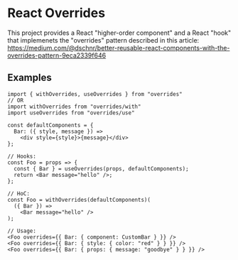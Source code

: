 # React Overrides

This project provides a React "higher-order component" and a React "hook" that implemenets the "overrides" pattern described in this article: https://medium.com/@dschnr/better-reusable-react-components-with-the-overrides-pattern-9eca2339f646

## Examples

    import { withOverrides, useOverrides } from "overrides"
    // OR
    import withOverrides from "overrides/with"
    import useOverrides from "overrides/use"

    const defaultComponents = {
      Bar: ({ style, message }) =>
        <div style={style}>{message}</div>
    };

    // Hooks:
    const Foo = props => {
      const { Bar } = useOverrides(props, defaultComponents);
      return <Bar message="hello" />;
    };

    // HoC:
    const Foo = withOverrides(defaultComponents)(
      ({ Bar }) =>
        <Bar message="hello" />
    );

    // Usage:
    <Foo overrides={{ Bar: { component: CustomBar } }} />
    <Foo overrides={{ Bar: { style: { color: "red" } } }} />
    <Foo overrides={{ Bar: { props: { message: "goodbye" } } }} />
